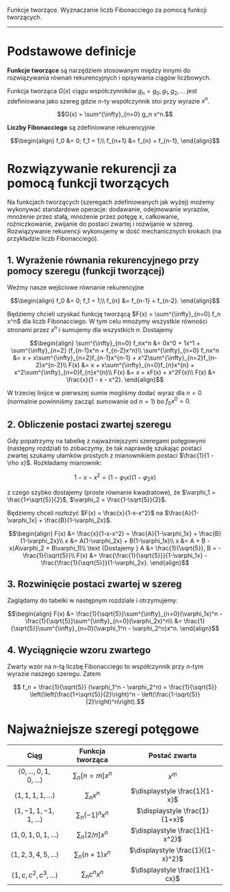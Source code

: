 Funkcje tworzące. Wyznaczanie liczb Fibonacciego za pomocą funkcji tworzących.

---

# Podstawowe definicje

**Funkcje tworzące** są narzędziem stosowanym między innymi do rozwiązywania równań rekurencyjnych i opisywania ciągów liczbowych.

Funkcja tworząca $G(x)$ ciągu współczynników
${g_n} = g_0, g_1, g_2,...$ jest zdefiniowana jako
szereg gdzie $n$-ty współczynnik stoi przy wyrazie $x^n$.

$$G(x) = \sum^{\infty}_{n=0} g_n x^n.$$

**Liczby Fibonacciego** są zdefiniowane rekurencyjnie

$$\begin{align}
f_0 &= 0; f_1 = 1;\\
f_{n+1} &= f_{n} + f_{n-1},
\end{align}$$

# Rozwiązywanie rekurencji za pomocą funkcji tworzących

Na funkcjach tworzących (szeregach zdefiniowanych jak wyżej) możemy wykonywać standardowe operacje: dodawanie, odejmowanie wyrazów, mnożenie przez stałą, mnożenie przez potęgę $x$, całkowanie, rożniczkowanie, zwijanie do postaci zwartej i rozwijanie w szereg. Rozwiązywanie rekurencji wykonujemy w dość mechanicznych krokach (na przykładzie liczb Fibonacciego).

## 1. Wyrażenie równania rekurencyjnego przy pomocy szeregu (funkcji tworzącej)

Weźmy nasze wejściowe równanie rekurencyjne

$$\begin{align}
f_0 &= 0; f_1 = 1;\\
f_{n} &= f_{n-1} + f_{n-2}.
\end{align}$$

Będziemy chcieli uzyskać funkcję tworzącą $F(x) = \sum^{\infty}_{n=0} f_n x^n$ dla liczb Fibonacciego. W tym celu mnożymy wszystkie równości stronami przez $x^n$ i sumujemy dla wszystkich $n$. Dostajemy

$$\begin{align}
\sum^{\infty}_{n=0} f_nx^n &= 0x^0 + 1x^1 + \sum^{\infty}_{n=2} (f_{n-1}x^n + f_{n-2}x^n)\\
\sum^{\infty}_{n=0} f_nx^n &= x + x\sum^{\infty}_{n=2}f_{n-1}x^{n-1} + x^2\sum^{\infty}_{n=2}f_{n-2}x^{n-2}\\
F(x) &= x + x\sum^{\infty}_{n=0}f_{n}x^{n} + x^2\sum^{\infty}_{n=0}f_{n}x^{n}\\
F(x) &= x + xF(x) + x^2F(x)\\
F(x) &= \frac{x}{1 - x - x^2}.
\end{align}$$

W trzeciej linijce w pierwszej sumie mogliśmy dodać wyraz dla $n=0$ (normalnie powinniśmy zacząć sumowanie od $n=1$) bo $f_0x^0 = 0$.

## 2. Obliczenie postaci zwartej szeregu

Gdy popatrzymy na tabelkę z najważniejszymi szeregami potęgowymi (następny rozdział) to zobaczymy, że tak naprawdę szukając postaci zwartej szukamy ułamków prostych z mianownikiem postaci $\frac{1}{1 - \rho x}$. Rozkładamy mianownik:

$$
1-x-x^2 = (1 - \varphi_1x)(1 - \varphi_2x)
$$

z czego szybko dostajemy (proste równanie kwadratowe), że $\varphi_1 = \frac{1+\sqrt{5}}{2}$, $\varphi_2 = \frac{1-\sqrt{5}}{2}$.

Będziemy chceli rozłożyć $F(x) = \frac{x}{1-x-x^2}$ na  $\frac{A}{1-\varphi_1x} + \frac{B}{1-\varphi_2x}$.

$$\begin{align}
F(x) &= \frac{x}{1-x-x^2} = \frac{A}{1-\varphi_1x} + \frac{B}{1-\varphi_2x}\\
x &= A(1-\varphi_2x) + B(1-\varphi_1x)\\
x &= A + B - x(A\varphi_2 + B\varphi_1)\\
\text {Dostajemy } A &= \frac{1}{\sqrt{5}}, B = -\frac{1}{\sqrt{5}}\\
F(x) &= \frac{\frac{1}{\sqrt{5}}}{1-\varphi_1x} - \frac{\frac{1}{\sqrt{5}}}{1-\varphi_2x}.
\end{align}$$

## 3. Rozwinięcie postaci zwartej w szereg
Zaglądamy do tabelki w następnym rozdziale i otrzymujemy:

$$\begin{align}
F(x) &= \frac{1}{\sqrt{5}}\sum^{\infty}_{n=0}(\varphi_1x)^n - \frac{1}{\sqrt{5}}\sum^{\infty}_{n=0}(\varphi_2x)^n\\
&= \frac{1}{\sqrt{5}}\sum^{\infty}_{n=0}(\varphi_1^n -
  \varphi_2^n)x^n.
\end{align}$$

## 4. Wyciągnięcie wzoru zwartego
Zwarty wzór na $n$-tą liczbę Fibonacciego to współczynnik przy $n$-tym wyrazie naszego szeregu. Zatem

$$ f_n = \frac{1}{\sqrt{5}} (\varphi_1^n - \varphi_2^n) = \frac{1}{\sqrt{5}} \left(\left(\frac{1+\sqrt{5}}{2}\right)^n - \left(\frac{1-\sqrt{5}}{2}\right)^n\right).$$

# Najważniejsze szeregi potęgowe

|Ciąg|Funkcja tworząca|Postać zwarta|
|:--:|:--------------:|:-----------:|
|$\displaystyle \langle 0,...,0,1,0,... \rangle$|$\displaystyle \sum_n [n=m]x^n$|$\displaystyle x^m$|
|$\displaystyle \langle 1,1,1,1,... \rangle$|$\displaystyle \sum_n x^n$|$\displaystyle \frac{1}{1-x}$|
|$\displaystyle \langle 1, -1, 1, -1, 1,... \rangle$|$\displaystyle \sum_n (-1)^nx^n$|$\displaystyle \frac{1}{1+x}$|
|$\displaystyle \langle 1,0,1,0,1,... \rangle$|$\displaystyle \sum_n [2/n]x^n$|$\displaystyle \frac{1}{1-x^2}$|
|$\displaystyle \langle 1,2,3,4,5,... \rangle$|$\displaystyle \sum_n (n+1)x^n$|$\displaystyle \frac{1}{(1-x)^2}$|
|$\displaystyle \langle 1,c,c^2,c^3,... \rangle$|$\displaystyle \sum_n c^n x^n$|$\displaystyle \frac{1}{1-cx}$|

